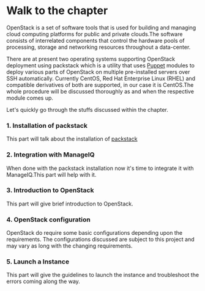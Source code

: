# Walk to the chapter

OpenStack is a set of software tools that is used for building and managing cloud computing platforms for public and private clouds.The software consists of interrelated components that control the hardware pools of processing, storage and networking resources throughout a data-center.

There are at present two operating systems supporting OpenStack deployment using packstack which is a utility that uses [Puppet](https://puppet.com/docs/puppet/5.4/index.html) modules to deploy various parts of OpenStack on multiple pre-installed servers over SSH automatically. Currently CentOS, Red Hat Enterprise Linux (RHEL) and compatible derivatives of both are supported, in our case it is CentOS.The whole procedure will be discussed thoroughly as and when the respective module comes up.

Let's quickly go through the stuffs discussed within the chapter.

### 1. Installation of packstack

This part will talk about the installation of [packstack](https://wiki.openstack.org/wiki/Packstack)

### 2. Integration with ManageIQ

When done with the packstack installation now it's time to integrate it with ManageIQ.This part will help with it.

### 3. Introduction to OpenStack

This part will give brief introduction to OpenStack.

### 4. OpenStack configuration

OpenStack do require some basic configurations depending upon the requirements. The configurations discussed are subject to this project and may vary as long with the changing requirements.

### 5. Launch a Instance

This part will give the guidelines to launch the instance and troubleshoot the errors coming along the way.
